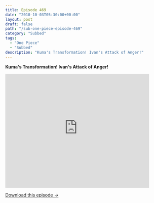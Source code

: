 ```yaml
---
title: Episode 469
date: "2010-10-03T05:30:00+00:00"
layout: post
draft: false
path: "/sub-one-piece-episode-469"
category: "Subbed"
tags:
  - "One Piece"
  - "Subbed"
description: "Kuma's Transformation! Ivan's Attack of Anger!"
---
```


**Kuma's Transformation! Ivan's Attack of Anger!**

<iframe width="640" height="360" src="https://www.rapidvideo.com/e/G6FRPEVV3E" frameborder="0" marginwidth=0 marginheight=0 scrolling=no allowfullscreen style="max-width:90%;"></iframe>

<a href="http://ouo.io/qs/eCodkFEQ?s=https://www.rapidvideo.com/d/G6FRPEVV3E" class="styled_a">Download this episode →</a>


